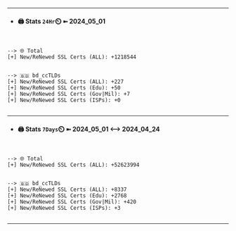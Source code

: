 

---
- #### 🖨️ **Stats** `24Hr`⏲️ ➼ 2024_05_01
```console


--> 🌐 Total
[+] New/ReNewed SSL Certs (ALL): +1218544


--> 🇧🇩 bd_ccTLDs
[+] New/ReNewed SSL Certs (ALL): +227
[+] New/ReNewed SSL Certs (Edu): +50
[+] New/ReNewed SSL Certs (Gov|Mil): +7
[+] New/ReNewed SSL Certs (ISPs): +0


```

---
- #### 🖨️ **Stats** `7Days`⏲️ ➼ 2024_05_01 <--> 2024_04_24
```console


--> 🌐 Total
[+] New/ReNewed SSL Certs (ALL): +52623994


--> 🇧🇩 bd_ccTLDs
[+] New/ReNewed SSL Certs (ALL): +8337
[+] New/ReNewed SSL Certs (Edu): +2768
[+] New/ReNewed SSL Certs (Gov|Mil): +420
[+] New/ReNewed SSL Certs (ISPs): +3


```

---

